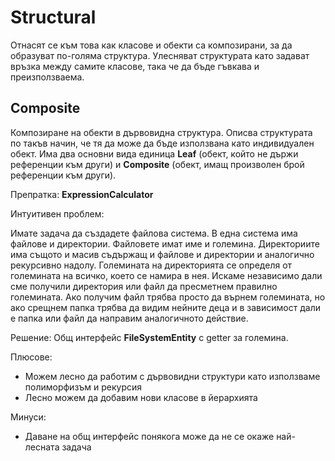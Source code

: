 # Structural

Отнасят се към това как класове и обекти са композирани, за да образуват по-голяма структура. Улесняват структурата като задават връзка между самите класове, така че да бъде гъвкава и преизползваема.

## Composite
Композиране на обекти в дървовидна структура. Описва структурата по такъв начин, че тя да може да бъде използвана като индивидуален обект. Има два основни вида единица **Leaf** (обект, който не държи референции към други) и **Composite** (обект, имащ произволен брой референции към други).

Препратка: **ExpressionCalculator**

Интуитивен проблем:

Имате задача да създадете файлова система. В една система има файлове и директории. Файловете имат име и големина. Директориите има същото и масив съдържащ и файлове и директории и аналогично рекурсивно надолу. Големината на директорията се определя от големината на всичко, което се намира в нея. Искаме независимо дали сме получили директория или файл да пресметнем правилно големината. Ако получим файл трябва просто да върнем големината, но ако срещнем папка трябва да видим нейните деца и в зависимост дали е папка или файл да направим аналогичното действие.

Решение:
Общ интерфейс **FileSystemEntity** с getter за големина. 

Плюсове:
- Можем лесно да работим с дървовидни структури като използваме полиморфизъм и рекурсия
- Лесно можем да добавим нови класове в йерархията

Минуси:
- Даване на общ интерфейс понякога може да не се окаже най-лесната задача
